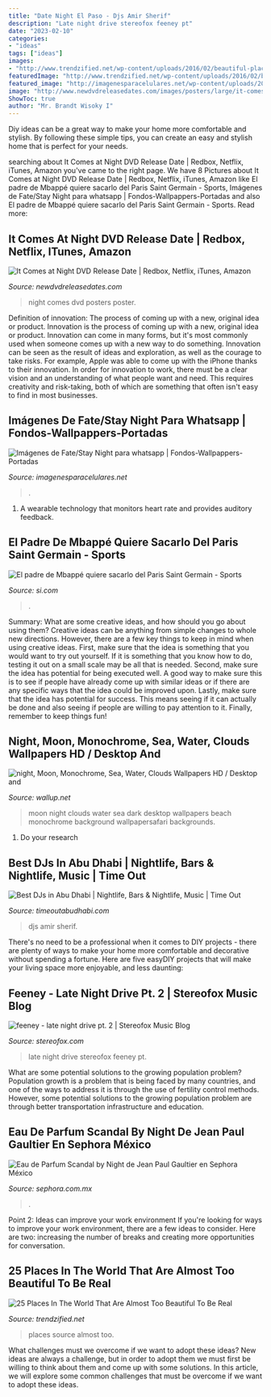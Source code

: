```yaml
---
title: "Date Night El Paso - Djs Amir Sherif"
description: "Late night drive stereofox feeney pt"
date: "2023-02-10"
categories:
- "ideas"
tags: ["ideas"]
images:
- "http://www.trendzified.net/wp-content/uploads/2016/02/beautiful-places-in-the-world-25.jpg"
featuredImage: "http://www.trendzified.net/wp-content/uploads/2016/02/beautiful-places-in-the-world-25.jpg"
featured_image: "http://imagenesparacelulares.net/wp-content/uploads/2014/07/470240.jpg"
image: "http://www.newdvdreleasedates.com/images/posters/large/it-comes-at-night-2017-02.jpg"
ShowToc: true
author: "Mr. Brandt Wisoky I"
---
```



Diy ideas can be a great way to make your home more comfortable and stylish. By following these simple tips, you can create an easy and stylish home that is perfect for your needs.

	

		
searching about It Comes at Night DVD Release Date | Redbox, Netflix, iTunes, Amazon you've came to the right page. We have 8 Pictures about It Comes at Night DVD Release Date | Redbox, Netflix, iTunes, Amazon like El padre de Mbappé quiere sacarlo del Paris Saint Germain - Sports, Imágenes de Fate/Stay Night para whatsapp | Fondos-Wallpappers-Portadas and also El padre de Mbappé quiere sacarlo del Paris Saint Germain - Sports. Read more:
		
    
## It Comes At Night DVD Release Date | Redbox, Netflix, ITunes, Amazon

<img loading=lazy src="http://www.newdvdreleasedates.com/images/posters/large/it-comes-at-night-2017-02.jpg" onerror="this.onerror=null;this.src='https://tse4.mm.bing.net/th?id=OIP.DF8PAZmtrliulKtmiF5V1QHaKF&amp;pid=15.1';" alt="It Comes at Night DVD Release Date | Redbox, Netflix, iTunes, Amazon">

_Source: newdvdreleasedates.com_

>night comes dvd posters poster. 

	

Definition of innovation: The process of coming up with a new, original idea or product.
Innovation is the process of coming up with a new, original idea or product. Innovation can come in many forms, but it's most commonly used when someone comes up with a new way to do something. Innovation can be seen as the result of ideas and exploration, as well as the courage to take risks. For example, Apple was able to come up with the iPhone thanks to their innovation. In order for innovation to work, there must be a clear vision and an understanding of what people want and need. This requires creativity and risk-taking, both of which are something that often isn't easy to find in most businesses.

    
## Imágenes De Fate/Stay Night Para Whatsapp | Fondos-Wallpappers-Portadas

<img loading=lazy src="http://imagenesparacelulares.net/wp-content/uploads/2014/07/470240.jpg" onerror="this.onerror=null;this.src='https://tse2.mm.bing.net/th?id=OIP.yqNVRF5XWY17b-uBsosWIAHaFO&amp;pid=15.1';" alt="Imágenes de Fate/Stay Night para whatsapp | Fondos-Wallpappers-Portadas">

_Source: imagenesparacelulares.net_

>. 

	

1. A wearable technology that monitors heart rate and provides auditory feedback.

    
## El Padre De Mbappé Quiere Sacarlo Del Paris Saint Germain - Sports

<img loading=lazy src="https://www.si.com/.image/t_share/MTY4MDE2NzYxODc3NzAyMDE2/topshot-fbl-fra-ligue1-reims-paris-5cf77afebebf9d7660000001jpg.jpg" onerror="this.onerror=null;this.src='https://tse1.mm.bing.net/th?id=OIP._6GmHlOfHvsjHHQIFQNLdwHaEM&amp;pid=15.1';" alt="El padre de Mbappé quiere sacarlo del Paris Saint Germain - Sports">

_Source: si.com_

>. 

	

Summary: What are some creative ideas, and how should you go about using them?
Creative ideas can be anything from simple changes to whole new directions. However, there are a few key things to keep in mind when using creative ideas. First, make sure that the idea is something that you would want to try out yourself. If it is something that you know how to do, testing it out on a small scale may be all that is needed. Second, make sure the idea has potential for being executed well. A good way to make sure this is to see if people have already come up with similar ideas or if there are any specific ways that the idea could be improved upon. Lastly, make sure that the idea has potential for success. This means seeing if it can actually be done and also seeing if people are willing to pay attention to it. Finally, remember to keep things fun!

    
## Night, Moon, Monochrome, Sea, Water, Clouds Wallpapers HD / Desktop And

<img loading=lazy src="https://wallup.net/wp-content/uploads/2017/03/15/82298-night-moon-monochrome-sea-water-clouds.jpg" onerror="this.onerror=null;this.src='https://tse1.mm.bing.net/th?id=OIP.uZFUUg-QPReFGLIYg3JXcgHaEK&amp;pid=15.1';" alt="night, Moon, Monochrome, Sea, Water, Clouds Wallpapers HD / Desktop and">

_Source: wallup.net_

>moon night clouds water sea dark desktop wallpapers beach monochrome background wallpapersafari backgrounds. 

	

1. Do your research

    
## Best DJs In Abu Dhabi | Nightlife, Bars &amp; Nightlife, Music | Time Out

<img loading=lazy src="https://www.timeoutabudhabi.com/public/styles/full_img_sml/public/images/2011/05/16/superdj0516_2_base.jpg?itok=PFecDrCj" onerror="this.onerror=null;this.src='https://tse1.mm.bing.net/th?id=OIP.VFQYQ4YgVIvWM9w3r1Mo7wAAAA&amp;pid=15.1';" alt="Best DJs in Abu Dhabi | Nightlife, Bars &amp; Nightlife, Music | Time Out">

_Source: timeoutabudhabi.com_

>djs amir sherif. 

	

There's no need to be a professional when it comes to DIY projects - there are plenty of ways to make your home more comfortable and decorative without spending a fortune. Here are five easyDIY projects that will make your living space more enjoyable, and less daunting: 

    
## Feeney - Late Night Drive Pt. 2 | Stereofox Music Blog

<img loading=lazy src="https://www.stereofox.com/wp-content/uploads/2017/11/feeney-late-night-drive-pt.-2.jpg" onerror="this.onerror=null;this.src='https://tse2.mm.bing.net/th?id=OIP.sLCXPgUeFlZCdqBym-r4HwHaHZ&amp;pid=15.1';" alt="feeney - late night drive pt. 2 | Stereofox Music Blog">

_Source: stereofox.com_

>late night drive stereofox feeney pt. 

	

What are some potential solutions to the growing population problem?
Population growth is a problem that is being faced by many countries, and one of the ways to address it is through the use of fertility control methods. However, some potential solutions to the growing population problem are through better transportation infrastructure and education.

    
## Eau De Parfum Scandal By Night De Jean Paul Gaultier En Sephora México

<img loading=lazy src="https://www.sephora.com.mx/on/demandware.static/-/Sites-masterCatalog_Sephora/es_MX/dwc2f88a55/images/hi-res/eau-de-parfum-jean-paul-gaultier-jean-paul-gaultier-scandal-by-night-eau-de-parfum-80ml8435415018456H.jpg" onerror="this.onerror=null;this.src='https://tse3.mm.bing.net/th?id=OIP.cwyKf0pj0lzsvnOO8YjKPgHaHa&amp;pid=15.1';" alt="Eau de Parfum Scandal by Night de Jean Paul Gaultier en Sephora México">

_Source: sephora.com.mx_

>. 

	

Point 2: Ideas can improve your work environment
If you're looking for ways to improve your work environment, there are a few ideas to consider. Here are two: increasing the number of breaks and creating more opportunities for conversation.

    
## 25 Places In The World That Are Almost Too Beautiful To Be Real

<img loading=lazy src="http://www.trendzified.net/wp-content/uploads/2016/02/beautiful-places-in-the-world-25.jpg" onerror="this.onerror=null;this.src='https://tse2.mm.bing.net/th?id=OIP.NV3OcAwLq1z1YFb-Qar10AHaFQ&amp;pid=15.1';" alt="25 Places In The World That Are Almost Too Beautiful To Be Real">

_Source: trendzified.net_

>places source almost too. 

	

What challenges must we overcome if we want to adopt these ideas?
New ideas are always a challenge, but in order to adopt them we must first be willing to think about them and come up with some solutions. In this article, we will explore some common challenges that must be overcome if we want to adopt these ideas.

